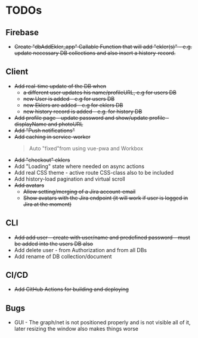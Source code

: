 # TODOs

## Firebase

- ~~Create "dbAddEkler_app" Callable Function that will add "ekler(s)" - e.g. update necessary DB collections and also insert a history-record.~~

## Client

- ~~Add real-time update of the DB when~~
    - ~~a different user updates his name/profileURL, e.g for users DB~~
    - ~~new User is added - e.g for users DB~~
    - ~~new Eklers are added - e.g for eklers DB~~
    - ~~new history record is added - e.g. for history DB~~
- ~~Add profile page - update password and show/update profile - displayName and photoURL~~
- ~~Add "Push notifications"~~
- ~~Add caching in service-worker~~
    > Auto "fixed"from using vue-pwa and Workbox
- ~~Add "checkout" eklers~~
- Add "Loading" state where needed on async actions
- Add real CSS theme - active route CSS-class also to be included
- Add history-load pagination and virtual scroll
- ~~Add avatars~~
   - ~~Allow setting/merging of a Jira account-email~~
   - ~~Show avatars with the Jira endpoint (it will work if user is logged in Jira at the moment)~~

## CLI

- ~~Add add user - create with user/name and predefined password - must be added into the users DB also~~
- Add delete user - from Authorization and from all DBs
- Add rename of DB collection/document

## CI/CD

- ~~Add GitHub Actions for building and deploying~~

## Bugs

- GUI - The graph/net is not positioned properly and is not visible all of it,
        later resizing the window also makes things worse
